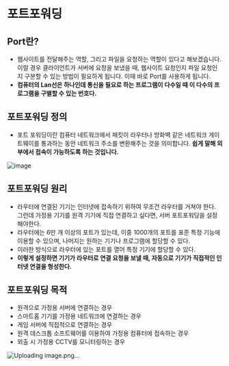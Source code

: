 # 포트포워딩

## Port란?
-  웹사이트를 전달해주는 역할, 그리고 파일을 요청하는 역할이 있다고 해보겠습니다. 이럴 경우 클라이언트가 서버에 요청을 보냈을 때, 웹사이트 요청인지 파일 요청인지
구분할 수 있는 방법이 필요하게 됩니다. 이때 바로 Port를 사용하게 됩니다.
- **컴퓨터의 Lan선은 하나인데 통신을 필요로 하는 프로그램이 다수일 때 이 다수의 프로그램을 구별할 수 있는 번호다.**

## 포트포워딩 정의
- 포트 포워딩이란 컴퓨터 네트워크에서 패킷이 라우터나 방화벽 같은 네트워크 게이트웨이를 통과하는 동안 네트워크 주소를 변환해주는 것을 의미합니다.
**쉽게 말해 외부에서 접속이 가능하도록 하는 것입니다.**

![image](https://github.com/JoEunSae/Study/assets/83803199/81594391-0a06-404e-87ae-06b6a739296e)

## 포트포워딩 원리
- 라우터에 연결된 기기는 인터넷에 접속하기 위하여 무조건 라우터를 거쳐야 한다. 그런데 가정용 기기를 원격 기기에 직접 연결하고 싶다면, 서버 포트포워딩을 설정해야한다.
- 라우터에는 6만 개 이상의 포트가 있는데, 이중 1000개의 포트를 표준 특정 기능에 이용할 수 있으며, 나머지는 원하는 기기나 프로그램에 할당할 수 있다.
- 이러한 방식으로 라우터에 있는 포트를 열어 특정 기기에 할당할 수 있다.
- **이렇게 설정하면 기기가 라우터로 연결 요청을 보낼 때, 자동으로 기기가 직접적인 인터넷 연결을 형성한다.**

## 포트포워딩 목적
- 원격으로 가정용 서버에 연결하는 경우
- 스마트홈 기기를 가정용 네트워크에 연결하는 경우
- 게임 서버에 직접적으로 연결하는 경우
- 원격 데스크톱 소프트웨어를 이용하여 가정용 컴퓨터에 접속하는 경우
- 외출 시 가정용 CCTV를 모니터링하는 경우

![Uploading image.png…]()
